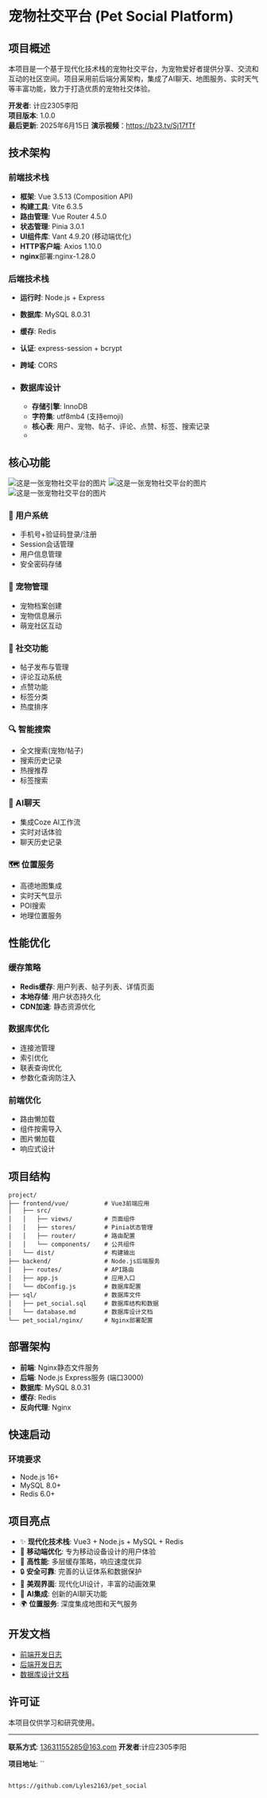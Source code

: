 # 宠物社交平台 (Pet Social Platform)

## 项目概述

本项目是一个基于现代化技术栈的宠物社交平台，为宠物爱好者提供分享、交流和互动的社区空间。项目采用前后端分离架构，集成了AI聊天、地图服务、实时天气等丰富功能，致力于打造优质的宠物社交体验。

**开发者**: 计应2305李阳  
**项目版本**: 1.0.0  
**最后更新**: 2025年6月15日
**演示视频**：https://b23.tv/Sj17fTf
## 技术架构
### 前端技术栈
- **框架**: Vue 3.5.13 (Composition API)
- **构建工具**: Vite 6.3.5
- **路由管理**: Vue Router 4.5.0
- **状态管理**: Pinia 3.0.1
- **UI组件库**: Vant 4.9.20 (移动端优化)
- **HTTP客户端**: Axios 1.10.0
- **nginx**部署:nginx-1.28.0

### 后端技术栈
- **运行时**: Node.js + Express
- **数据库**: MySQL 8.0.31
- **缓存**: Redis
- **认证**: express-session + bcrypt
- **跨域**: CORS

- ### 数据库设计

  - **存储引擎**: InnoDB
  - **字符集**: utf8mb4 (支持emoji)
  - **核心表**: 用户、宠物、帖子、评论、点赞、标签、搜索记录
  - 

## 核心功能

![这是一张宠物社交平台的图片](https://github.com/Lyles2163/pet_social/raw/master/frontend/vue/public/100.png)
![这是一张宠物社交平台的图片](https://github.com/Lyles2163/pet_social/raw/master/frontend/vue/public/200.png)
![这是一张宠物社交平台的图片](https://github.com/Lyles2163/pet_social/raw/master/frontend/vue/public/300.png)

### 🔐 用户系统
- 手机号+验证码登录/注册
- Session会话管理
- 用户信息管理
- 安全密码存储

### 🐾 宠物管理
- 宠物档案创建
- 宠物信息展示
- 萌宠社区互动

### 📝 社交功能
- 帖子发布与管理
- 评论互动系统
- 点赞功能
- 标签分类
- 热度排序

### 🔍 智能搜索
- 全文搜索(宠物/帖子)
- 搜索历史记录
- 热搜推荐
- 标签搜索

### 🤖 AI聊天
- 集成Coze AI工作流
- 实时对话体验
- 聊天历史记录

### 🗺️ 位置服务
- 高德地图集成
- 实时天气显示
- POI搜索
- 地理位置服务

## 性能优化

### 缓存策略
- **Redis缓存**: 用户列表、帖子列表、详情页面
- **本地存储**: 用户状态持久化
- **CDN加速**: 静态资源优化

### 数据库优化
- 连接池管理
- 索引优化
- 联表查询优化
- 参数化查询防注入

### 前端优化
- 路由懒加载
- 组件按需导入
- 图片懒加载
- 响应式设计

## 项目结构

```
project/
├── frontend/vue/          # Vue3前端应用
│   ├── src/
│   │   ├── views/         # 页面组件
│   │   ├── stores/        # Pinia状态管理
│   │   ├── router/        # 路由配置
│   │   └── components/    # 公共组件
│   └── dist/              # 构建输出
├── backend/               # Node.js后端服务
│   ├── routes/            # API路由
│   ├── app.js             # 应用入口
│   └── dbConfig.js        # 数据库配置
├── sql/                   # 数据库文件
│   ├── pet_social.sql     # 数据库结构和数据
│   └── database.md        # 数据库设计文档
└── pet_social/nginx/      # Nginx部署配置
```

## 部署架构

- **前端**: Nginx静态文件服务
- **后端**: Node.js Express服务 (端口3000)
- **数据库**: MySQL 8.0.31
- **缓存**: Redis
- **反向代理**: Nginx

## 快速启动

### 环境要求
- Node.js 16+
- MySQL 8.0+
- Redis 6.0+


## 项目亮点

- ✨ **现代化技术栈**: Vue3 + Node.js + MySQL + Redis
- 📱 **移动端优化**: 专为移动设备设计的用户体验
- 🚀 **高性能**: 多层缓存策略，响应速度优异
- 🔒 **安全可靠**: 完善的认证体系和数据保护
- 🎨 **美观界面**: 现代化UI设计，丰富的动画效果
- 🤖 **AI集成**: 创新的AI聊天功能
- 🌍 **位置服务**: 深度集成地图和天气服务

## 开发文档

- [前端开发日志](frontend/vue/frontend.md)
- [后端开发日志](backend/backend.md)
- [数据库设计文档](sql/database.md)

## 许可证

本项目仅供学习和研究使用。

---

**联系方式**: 13631155285@163.com 
**开发者**:计应2305李阳  

**项目地址**: ``

```
        
https://github.com/Lyles2163/pet_social
